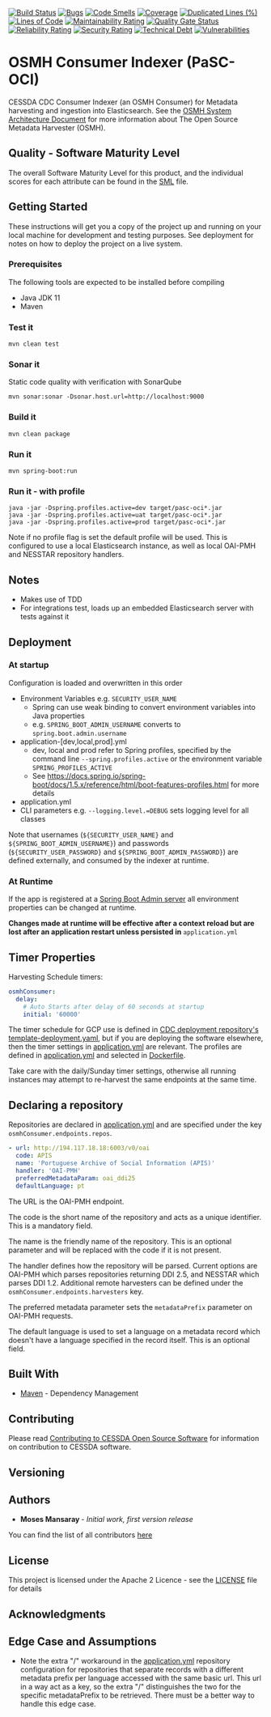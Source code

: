 [![Build Status](https://jenkins.cessda.eu/buildStatus/icon?job=cessda.cdc.osmh-indexer.cmm%2Fmaster)](https://jenkins.cessda.eu/job/cessda.cdc.osmh-indexer.cmm/job/master/)
[![Bugs](https://sonarqube.cessda.eu/api/project_badges/measure?project=eu.cessda.pasc%3Apasc-oci&metric=bugs)](https://sonarqube.cessda.eu/dashboard?id=eu.cessda.pasc%3Apasc-oci)
[![Code Smells](https://sonarqube.cessda.eu/api/project_badges/measure?project=eu.cessda.pasc%3Apasc-oci&metric=code_smells)](https://sonarqube.cessda.eu/dashboard?id=eu.cessda.pasc%3Apasc-oci)
[![Coverage](https://sonarqube.cessda.eu/api/project_badges/measure?project=eu.cessda.pasc%3Apasc-oci&metric=coverage)](https://sonarqube.cessda.eu/dashboard?id=eu.cessda.pasc%3Apasc-oci)
[![Duplicated Lines (%)](https://sonarqube.cessda.eu/api/project_badges/measure?project=eu.cessda.pasc%3Apasc-oci&metric=duplicated_lines_density)](https://sonarqube.cessda.eu/dashboard?id=eu.cessda.pasc%3Apasc-oci)
[![Lines of Code](https://sonarqube.cessda.eu/api/project_badges/measure?project=eu.cessda.pasc%3Apasc-oci&metric=ncloc)](https://sonarqube.cessda.eu/dashboard?id=eu.cessda.pasc%3Apasc-oci)
[![Maintainability Rating](https://sonarqube.cessda.eu/api/project_badges/measure?project=eu.cessda.pasc%3Apasc-oci&metric=sqale_rating)](https://sonarqube.cessda.eu/dashboard?id=eu.cessda.pasc%3Apasc-oci)
[![Quality Gate Status](https://sonarqube.cessda.eu/api/project_badges/measure?project=eu.cessda.pasc%3Apasc-oci&metric=alert_status)](https://sonarqube.cessda.eu/dashboard?id=eu.cessda.pasc%3Apasc-oci)
[![Reliability Rating](https://sonarqube.cessda.eu/api/project_badges/measure?project=eu.cessda.pasc%3Apasc-oci&metric=reliability_rating)](https://sonarqube.cessda.eu/dashboard?id=eu.cessda.pasc%3Apasc-oci)
[![Security Rating](https://sonarqube.cessda.eu/api/project_badges/measure?project=eu.cessda.pasc%3Apasc-oci&metric=security_rating)](https://sonarqube.cessda.eu/dashboard?id=eu.cessda.pasc%3Apasc-oci)
[![Technical Debt](https://sonarqube.cessda.eu/api/project_badges/measure?project=eu.cessda.pasc%3Apasc-oci&metric=sqale_index)](https://sonarqube.cessda.eu/dashboard?id=eu.cessda.pasc%3Apasc-oci)
[![Vulnerabilities](https://sonarqube.cessda.eu/api/project_badges/measure?project=eu.cessda.pasc%3Apasc-oci&metric=vulnerabilities)](https://sonarqube.cessda.eu/dashboard?id=eu.cessda.pasc%3Apasc-oci)

# OSMH Consumer Indexer (PaSC-OCI)

CESSDA CDC Consumer Indexer (an OSMH Consumer) for Metadata harvesting and ingestion into Elasticsearch. See the [OSMH System Architecture Document](https://docs.google.com/document/d/1RrXjpbyUGdd5FKSjrnQmRdbzaCQzE2W-92lYKs1KeCA/edit) for more information about The Open Source Metadata Harvester (OSMH).

## Quality - Software Maturity Level

The overall Software Maturity Level for this product, and the individual scores for each attribute can be found in the [SML](SML.md) file.

## Getting Started

These instructions will get you a copy of the project up and running on your local machine for development and testing purposes. See deployment for notes on how to deploy the project on a live system.

### Prerequisites

The following tools are expected to be installed before compiling

* Java JDK 11
* Maven

### Test it

    mvn clean test

### Sonar it

Static code quality with verification with SonarQube

    mvn sonar:sonar -Dsonar.host.url=http://localhost:9000

### Build it

    mvn clean package

### Run it

    mvn spring-boot:run

### Run it - with profile

    java -jar -Dspring.profiles.active=dev target/pasc-oci*.jar
    java -jar -Dspring.profiles.active=uat target/pasc-oci*.jar
    java -jar -Dspring.profiles.active=prod target/pasc-oci*.jar

Note if no profile flag is set the default profile will be used. This is configured to use a local Elasticsearch instance, as well as local OAI-PMH and NESSTAR repository handlers.

## Notes

* Makes use of TDD
* For integrations test, loads up an embedded Elasticsearch server with tests against it

## Deployment

### At startup

Configuration is loaded and overwritten in this order

* Environment Variables e.g. `SECURITY_USER_NAME`
    * Spring can use weak binding to convert environment variables into Java properties
    * e.g. `SPRING_BOOT_ADMIN_USERNAME` converts to `spring.boot.admin.username`
* application-[dev,local,prod].yml
  * dev, local and prod refer to Spring profiles, specified by the command line `--spring.profiles.active` or the environment variable `SPRING_PROFILES_ACTIVE`
  * See <https://docs.spring.io/spring-boot/docs/1.5.x/reference/html/boot-features-profiles.html> for more details
* application.yml
* CLI parameters e.g. `--logging.level.=DEBUG` sets logging level for all classes

Note that usernames (`${SECURITY_USER_NAME}` and `${SPRING_BOOT_ADMIN_USERNAME}`) and passwords (`${SECURITY_USER_PASSWORD}` and `${SPRING_BOOT_ADMIN_PASSWORD}`) are defined externally, and consumed by the indexer at runtime.

### At Runtime

If the app is registered at a [Spring Boot Admin server](https://github.com/codecentric/spring-boot-admin) all environment properties can be changed at runtime.

**Changes made at runtime will be effective after a context reload but are lost after an application restart unless persisted in** `application.yml`

## Timer Properties

Harvesting Schedule timers:

```yaml
osmhConsumer:
  delay:
    # Auto Starts after delay of 60 seconds at startup
    initial: '60000'
```

The timer schedule for GCP use is defined in [CDC deployment repository's template-deployment.yaml](https://bitbucket.org/cessda/cessda.cdc.deploy/src/master/osmh-indexer/infrastructure/k8s/template-deployment.yaml), but if you are deploying the software elsewhere, then the timer settings in [application.yml](/src/main/resources/application.yml) are relevant. The profiles are defined in [application.yml](/src/main/resources/application.yml) and selected in [Dockerfile](Dockerfile).

Take care with the daily/Sunday timer settings, otherwise all running instances may attempt to re-harvest the same endpoints at the same time.

## Declaring a repository

Repositories are declared in [application.yml](/src/main/resources/application.yml) and are specified under the key `osmhConsumer.endpoints.repos`.

```yaml
- url: http://194.117.18.18:6003/v0/oai
  code: APIS
  name: 'Portuguese Archive of Social Information (APIS)'
  handler: 'OAI-PMH'
  preferredMetadataParam: oai_ddi25
  defaultLanguage: pt
```

The URL is the OAI-PMH endpoint.

The code is the short name of the repository and acts as a unique identifier. This is a mandatory field.

The name is the friendly name of the repository. This is an optional parameter and will be replaced with the code if it is not present.

The handler defines how the repository will be parsed. Current options are OAI-PMH which parses repositories returning DDI 2.5, and NESSTAR which parses DDI 1.2. Additional remote harvesters can be defined under the `osmhConsumer.endpoints.harvesters` key.

The preferred metadata parameter sets the `metadataPrefix` parameter on OAI-PMH requests.

The default language is used to set a language on a metadata record which doesn't have a language specified in the record itself. This is an optional field.

## Built With

* [Maven](https://maven.apache.org/) - Dependency Management

## Contributing

Please read [Contributing to CESSDA Open Source Software](https://bitbucket.org/cessda/cessda.guidelines.public/src/master/CONTRIBUTING.md) for information on contribution to CESSDA software.

## Versioning

## Authors

* **Moses Mansaray <moses AT doraventures DOT com>** - *Initial work, first version release*

You can find the list of all contributors [here](CONTRIBUTORS.md)

## License

This project is licensed under the Apache 2 Licence - see the [LICENSE](LICENSE.txt) file for details

## Acknowledgments

## Edge Case and Assumptions

* Note the extra "/" workaround in the [application.yml](src/main/resources/application.yml) repository configuration for repositories that separate records with a different metadata prefix per language accessed with the same basic url.  This url in a way act as a key, so the extra "/" distinguishes the two for the specific metadataPrefix to be retrieved.  There must be a better way to handle this edge case.
